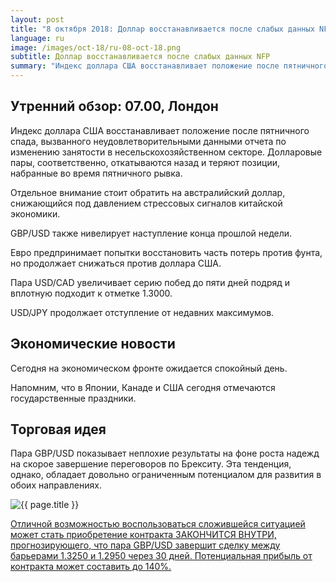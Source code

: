 ```yaml
---
layout: post
title: "8 октября 2018: Доллар восстанавливается после слабых данных NFP"
language: ru
image: /images/oct-18/ru-08-oct-18.png
subtitle: Доллар восстанавливается после слабых данных NFP
summary: "Индекс доллара США восстанавливает положение после пятничного спада, вызванного неудовлетворительными данными отчета по изменению занятости в несельскохозяйственном секторе"
---
```

## Утренний обзор: 07.00, Лондон
 
Индекс доллара США восстанавливает положение после пятничного спада, вызванного неудовлетворительными данными отчета по изменению занятости в несельскохозяйственном секторе. Долларовые пары, соответственно, откатываются назад и теряют позиции, набранные во время пятничного рывка.

Отдельное внимание стоит обратить на австралийский доллар, снижающийся под давлением стрессовых сигналов китайской экономики.

GBP/USD также нивелирует наступление конца прошлой недели. 

Евро предпринимает попытки восстановить часть потерь против фунта, но продолжает снижаться против доллара США.

Пара USD/CAD увеличивает серию побед до пяти дней подряд и вплотную подходит к отметке 1.3000.

USD/JPY продолжает отступление от недавних максимумов.
 
## Экономические новости
 
Сегодня на экономическом фронте ожидается спокойный день.

Напомним, что в Японии, Канаде и США сегодня отмечаются государственные праздники.
 
## Торговая идея
 
Пара GBP/USD показывает неплохие результаты на фоне роста надежд на скорое завершение переговоров по Брекситу. Эта тенденция, однако, обладает довольно ограниченным потенциалом для развития в обоих направлениях.

<img src="{{ site.url }}/images/oct-18/ru-08-oct-18.png" alt="{{ page.title }}"  title="{{ page.title }}">

<a href="%LINK%%?currency=USD&market=forex&underlying=frxGBPUSD&formname=endsinout&duration_amount=30&duration_units=d&amount=10&amount_type=stake&expiry_type=duration&barrier_high=1.325&barrier_low=1.295" target="_blank" rel="noopener noreferrer nofollow">Отличной возможностью воспользоваться сложившейся ситуацией может стать приобретение контракта ЗАКОНЧИТСЯ ВНУТРИ, прогнозирующего, что пара GBP/USD завершит сделку между барьерами 1.3250 и 1.2950 через 30 дней. Потенциальная прибыль от контракта может составить до 140%.</a>
